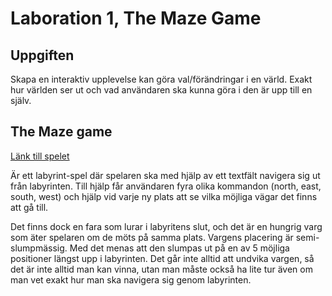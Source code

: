 # Laboration 1, The Maze Game

## Uppgiften

Skapa en interaktiv upplevelse kan göra val/förändringar i en värld. Exakt hur världen ser ut och vad användaren ska kunna göra i den är upp till en själv.

## The Maze game

[Länk till spelet ](https://lysmac.github.io/Labb1-Maze/)

Är ett labyrint-spel där spelaren ska med hjälp av ett textfält navigera sig ut från labyrinten. Till hjälp får användaren fyra olika kommandon (north, east, south, west) och hjälp vid varje ny plats att se vilka möjliga vägar det finns att gå till.

Det finns dock en fara som lurar i labyritens slut, och det är en hungrig varg som äter spelaren om de möts på samma plats. Vargens placering är semi-slumpmässig. Med det menas att den slumpas ut på en av 5 möjliga positioner längst upp i labyrinten. Det går inte alltid att undvika vargen, så det är inte alltid man kan vinna, utan man måste också ha lite tur även om man vet exakt hur man ska navigera sig genom labyrinten.
